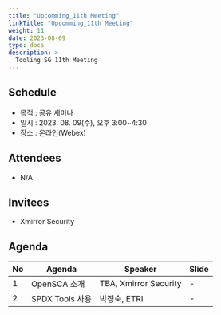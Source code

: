 ```yaml
---
title: "Upcomming_11th Meeting"
linkTitle: "Upcomming_11th Meeting"
weight: 11
date: 2023-08-09
type: docs
description: >
  Tooling SG 11th Meeting
---
```


## Schedule

* 목적 : 공유 세미나
* 일시 : 2023. 08. 09(수), 오후 3:00~4:30
* 장소 : 온라인(Webex)

## Attendees
* N/A

## Invitees
* Xmirror Security

## Agenda
| No | Agenda           | Speaker | Slide |
|----|-----------------|------|------|
| 1  | OpenSCA 소개 | TBA, Xmirror Security | - |
| 2  | SPDX Tools 사용 | 박정숙, ETRI | - |